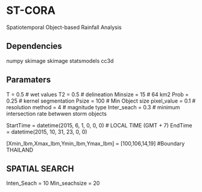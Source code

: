 # ST-CORA
Spatiotemporal Object-based Rainfall Analysis 


## Dependencies

numpy
skimage 
skimage
statsmodels
cc3d 


 ## Paramaters
T = 0.5 # wet values
T2 = 0.5  # delineation
Minsize = 15 # 64 km2
Prob =  0.25  # kernel segmentation 
Psize = 100   # Min Object size
pixel_value = 0.1  # resolution
method = 4  # magnitude type
Inter_seach = 0.3 # minimum intersection rate betwwen storm objects


StartTime = datetime(2015, 6, 1, 0, 0, 0) #  LOCAL TIME (GMT + 7)
EndTime = datetime(2015, 10, 31, 23, 0, 0) 

[Xmin_lbm,Xmax_lbm,Ymin_lbm,Ymax_lbm] = [100,106,14,19] #Boundary THAILAND

## SPATIAL SEARCH
Inten_Seach = 10
Min_seachsize = 20
